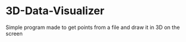 3D-Data-Visualizer
==================

Simple program made to get points from a file and draw it in 3D on the screen

